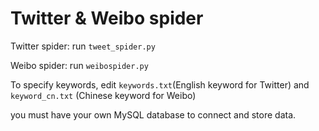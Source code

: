 # Twitter & Weibo spider

Twitter spider: run `tweet_spider.py`

Weibo spider: run `weibospider.py`

To specify keywords, edit `keywords.txt`(English keyword for Twitter) and `keyword_cn.txt` (Chinese keyword for Weibo)

you must have your own MySQL database to connect and store data.